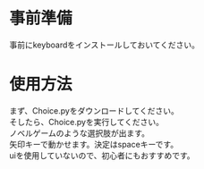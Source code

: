 # 事前準備
事前にkeyboardをインストールしておいてください。
# 使用方法
まず、Choice.pyをダウンロードしてください。<br>
そしたら、Choice.pyを実行してください。<br>
ノベルゲームのような選択肢が出ます。<br>
矢印キーで動かせます。決定はspaceキーです。<br>
uiを使用していないので、初心者にもおすすめです。
